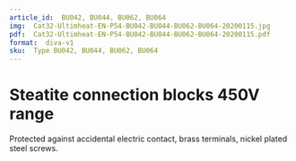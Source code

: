 ```yaml
---
article_id:  BU042, BU044, BU062, BU064
img:  Cat32-Ultimheat-EN-P54-BU042-BU044-BU062-BU064-20200115.jpg
pdf:  Cat32-Ultimheat-EN-P54-BU042-BU044-BU062-BU064-20200115.pdf
format:  diva-v1
sku:  Type BU042, BU044, BU062, BU064
---
```


# Steatite connection blocks 450V range

Protected against accidental electric contact, brass terminals, nickel plated steel screws.  



